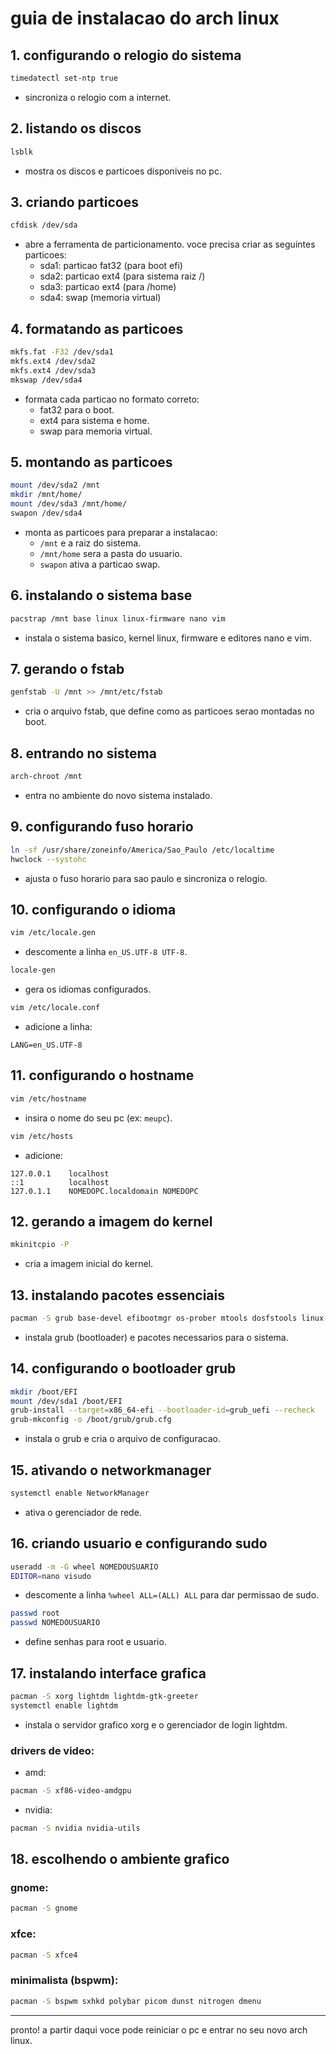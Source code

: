# guia de instalacao do arch linux

## 1. configurando o relogio do sistema
```bash
timedatectl set-ntp true
```
* sincroniza o relogio com a internet.

## 2. listando os discos
```bash
lsblk
```
* mostra os discos e particoes disponiveis no pc.

## 3. criando particoes
```bash
cfdisk /dev/sda
```
* abre a ferramenta de particionamento. voce precisa criar as seguintes particoes:
  - sda1: particao fat32 (para boot efi)
  - sda2: particao ext4 (para sistema raiz /)
  - sda3: particao ext4 (para /home)
  - sda4: swap (memoria virtual)

## 4. formatando as particoes
```bash
mkfs.fat -F32 /dev/sda1
mkfs.ext4 /dev/sda2
mkfs.ext4 /dev/sda3
mkswap /dev/sda4
```
* formata cada particao no formato correto:
  - fat32 para o boot.
  - ext4 para sistema e home.
  - swap para memoria virtual.

## 5. montando as particoes
```bash
mount /dev/sda2 /mnt
mkdir /mnt/home/
mount /dev/sda3 /mnt/home/
swapon /dev/sda4
```
* monta as particoes para preparar a instalacao:
  - `/mnt` e a raiz do sistema.
  - `/mnt/home` sera a pasta do usuario.
  - `swapon` ativa a particao swap.

## 6. instalando o sistema base
```bash
pacstrap /mnt base linux linux-firmware nano vim
```
* instala o sistema basico, kernel linux, firmware e editores nano e vim.

## 7. gerando o fstab
```bash
genfstab -U /mnt >> /mnt/etc/fstab
```
* cria o arquivo fstab, que define como as particoes serao montadas no boot.

## 8. entrando no sistema
```bash
arch-chroot /mnt
```
* entra no ambiente do novo sistema instalado.

## 9. configurando fuso horario
```bash
ln -sf /usr/share/zoneinfo/America/Sao_Paulo /etc/localtime
hwclock --systohc
```
* ajusta o fuso horario para sao paulo e sincroniza o relogio.

## 10. configurando o idioma
```bash
vim /etc/locale.gen
```
* descomente a linha `en_US.UTF-8 UTF-8`.
```bash
locale-gen
```
* gera os idiomas configurados.
```bash
vim /etc/locale.conf
```
* adicione a linha:
```plaintext
LANG=en_US.UTF-8
```

## 11. configurando o hostname
```bash
vim /etc/hostname
```
* insira o nome do seu pc (ex: `meupc`).

```bash
vim /etc/hosts
```
* adicione:
```plaintext
127.0.0.1    localhost
::1          localhost
127.0.1.1    NOMEDOPC.localdomain NOMEDOPC
```

## 12. gerando a imagem do kernel
```bash
mkinitcpio -P
```
* cria a imagem inicial do kernel.

## 13. instalando pacotes essenciais
```bash
pacman -S grub base-devel efibootmgr os-prober mtools dosfstools linux-headers networkmanager nm-connection-editor pulseaudio pavucontrol dialog
```
* instala grub (bootloader) e pacotes necessarios para o sistema.

## 14. configurando o bootloader grub
```bash
mkdir /boot/EFI
mount /dev/sda1 /boot/EFI
grub-install --target=x86_64-efi --bootloader-id=grub_uefi --recheck
grub-mkconfig -o /boot/grub/grub.cfg
```
* instala o grub e cria o arquivo de configuracao.

## 15. ativando o networkmanager
```bash
systemctl enable NetworkManager
```
* ativa o gerenciador de rede.

## 16. criando usuario e configurando sudo
```bash
useradd -m -G wheel NOMEDOUSUARIO
EDITOR=nano visudo
```
* descomente a linha `%wheel ALL=(ALL) ALL` para dar permissao de sudo.
```bash
passwd root
passwd NOMEDOUSUARIO
```
* define senhas para root e usuario.

## 17. instalando interface grafica
```bash
pacman -S xorg lightdm lightdm-gtk-greeter
systemctl enable lightdm
```
* instala o servidor grafico xorg e o gerenciador de login lightdm.

### drivers de video:
* amd:
```bash
pacman -S xf86-video-amdgpu
```
* nvidia:
```bash
pacman -S nvidia nvidia-utils
```

## 18. escolhendo o ambiente grafico
### gnome:
```bash
pacman -S gnome
```
### xfce:
```bash
pacman -S xfce4
```
### minimalista (bspwm):
```bash
pacman -S bspwm sxhkd polybar picom dunst nitrogen dmenu
```

---

pronto! a partir daqui voce pode reiniciar o pc e entrar no seu novo arch linux.
